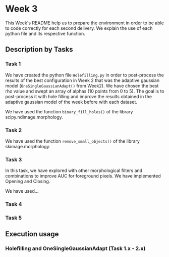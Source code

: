# Week 3

This Week's README help us to prepare the environment in order to be able to code correctly for each second delivery. We explain the use of each python file and its respective function.

## Description by Tasks

### Task 1
We have created the python file `Holefilling.py` in order to post-process the results of the best configuration in Week 2 that was the adaptive gaussian model (`ÒneSingleGaussianAdapt()` from Week2). We have chosen the best rho value and swept an array of alphas (10 points from 0 to 5). The goal is to post-process it with hole filling and improve the results obtained in the adaptive gaussian model of the week before with each dataset.

We have used the function `binary_fill_holes()` of the library scipy.ndimage.morphology. 

### Task 2



We have used the function `remove_small_objects()` of the library skimage.morphology.

### Task 3
In this task, we have explored with other morphological filters and combinations to improve AUC for foreground pixels. We have implemented Opening and Closing.

We have used... 


### Task 4

### Task 5


## Execution usage
### Holefilling and OneSingleGaussianAdapt (Task 1.x - 2.x)


